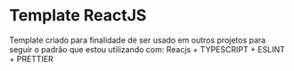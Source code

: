 # Template ReactJS
Template criado para finalidade de ser usado em outros projetos para seguir o padrão que estou utilizando com: Reacjs + TYPESCRIPT + ESLINT + PRETTIER

